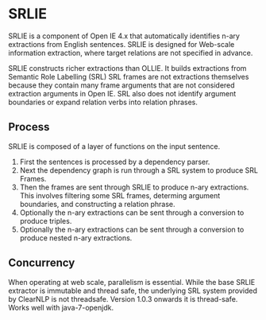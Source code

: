 SRLIE
=====
SRLIE is a component of Open IE 4.x that automatically identifies n-ary extractions from English sentences.
SRLIE is designed for Web-scale information extraction, where target relations are not specified in advance.

SRLIE constructs richer extractions than OLLIE.  It builds extractions from Semantic Role Labelling (SRL)
SRL frames are not extractions themselves because they contain many frame arguments that are not considered
extraction arguments in Open IE.  SRL also does not identify argument boundaries or expand relation verbs
into relation phrases.

## Process

SRLIE is composed of a layer of functions on the input sentence.

1.  First the sentences is processed by a dependency parser.
2.  Next the dependency graph is run through a SRL system to produce SRL Frames.
3.  Then the frames are sent through SRLIE to produce n-ary extractions.  This involves filtering some SRL frames, determing argument boundaries, and constructing a relation phrase.
 1.  Optionally the n-ary extractions can be sent through a conversion to produce triples.
 2.  Optionally the n-ary extractions can be sent through a conversion to produce nested n-ary extractions.

## Concurrency

When operating at web scale, parallelism is essential.  While the base SRLIE extractor is immutable and
thread safe, the underlying SRL system provided by ClearNLP is not threadsafe. 
Version 1.0.3 onwards it is thread-safe. Works well with java-7-openjdk.
